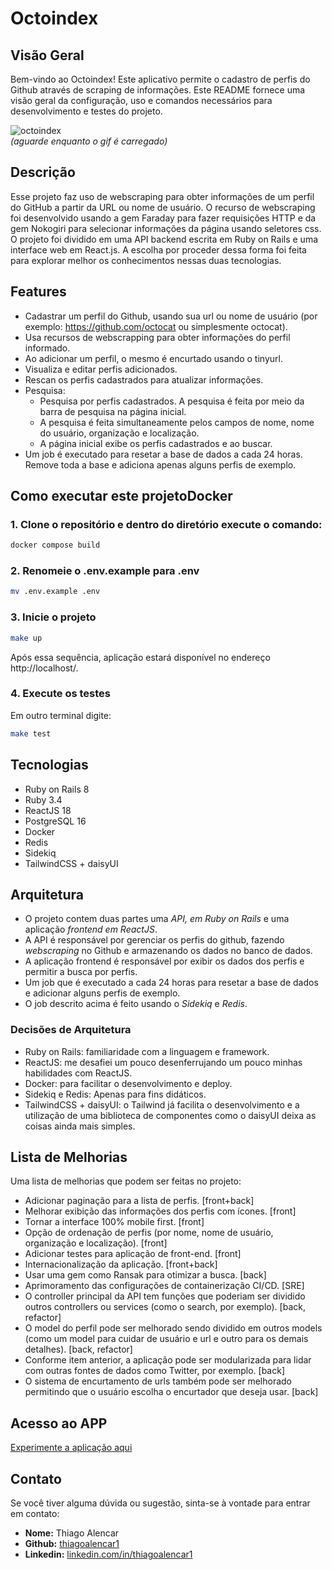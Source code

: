 # Octoindex

## Visão Geral
Bem-vindo ao Octoindex! Este aplicativo permite o cadastro de perfis do Github através de scraping de informações. Este README fornece uma visão geral da configuração, uso e comandos necessários para desenvolvimento e testes do projeto.

![octoindex](https://github.com/user-attachments/assets/1b89463c-1b1b-4127-94ff-0d63d50daeed)
<br />
*(aguarde enquanto o gif é carregado)*


## Descrição
Esse projeto faz uso de webscraping para obter informações de um perfil do GitHub a partir da URL ou nome de usuário. O recurso de webscraping foi desenvolvido usando a gem Faraday para fazer requisições HTTP e da gem Nokogiri para selecionar informações da página usando seletores css.
O projeto foi dividido em uma API backend escrita em Ruby on Rails e uma interface web em React.js. A escolha por proceder dessa forma foi feita para explorar melhor os conhecimentos nessas duas tecnologias.

## Features
- Cadastrar um perfil do Github, usando sua url ou nome de usuário (por exemplo: https://github.com/octocat ou simplesmente octocat).
- Usa recursos de webscrapping para obter informações do perfil informado.
- Ao adicionar um perfil, o mesmo é encurtado usando o tinyurl.
- Visualiza e editar perfis adicionados.
- Rescan os perfis cadastrados para atualizar informações.
- Pesquisa:
  - Pesquisa por perfis cadastrados. A pesquisa é feita por meio da barra de pesquisa na página inicial.
  - A pesquisa é feita simultaneamente pelos campos de nome, nome do usuário, organização e localização.
  - A página inicial exibe os perfis cadastrados e ao buscar.
- Um job é executado para resetar a base de dados a cada 24 horas. Remove toda a base e adiciona apenas alguns perfis de exemplo.

## Como executar este projetoDocker
### 1. Clone o repositório e dentro do diretório execute o comando:
```bash
docker compose build
```

### 2. Renomeie o .env.example para .env
```bash
mv .env.example .env
```

### 3. Inicie o projeto
```bash
make up
```
Após essa sequência, aplicação estará disponível no endereço http://localhost/.

### 4. Execute os testes
Em outro terminal digite:
```bash
make test
```
## Tecnologias
- Ruby on Rails 8
- Ruby 3.4
- ReactJS 18
- PostgreSQL 16
- Docker
- Redis
- Sidekiq
- TailwindCSS + daisyUI

## Arquitetura
- O projeto contem duas partes uma *API, em Ruby on Rails* e uma aplicação *frontend em ReactJS*.
- A API é responsável por gerenciar os perfis do github, fazendo *webscraping* no Github e armazenando os dados no banco de dados.
- A aplicação frontend é responsável por exibir os dados dos perfis e permitir a busca por perfis.
- Um job que é executado a cada 24 horas para resetar a base de dados e adicionar alguns perfis de exemplo.
- O job descrito acima é feito usando o *Sidekiq* e *Redis*.

### Decisões de Arquitetura
- Ruby on Rails: familiaridade com a linguagem e framework.
- ReactJS: me desafiei um pouco desenferrujando um pouco minhas habilidades com ReactJS.
- Docker: para facilitar o desenvolvimento e deploy.
- Sidekiq e Redis: Apenas para fins didáticos.
- TailwindCSS + daisyUI: o Tailwind já facilita o desenvolvimento e a utilização de uma biblioteca de componentes como o daisyUI deixa as coisas ainda mais simples.

## Lista de Melhorias
Uma lista de melhorias que podem ser feitas no projeto:
- Adicionar paginação para a lista de perfis. [front+back]
- Melhorar exibição das informações dos perfis com ícones. [front]
- Tornar a interface 100% mobile first. [front]
- Opção de ordenação de perfis (por nome, nome de usuário, organização e localização). [front]
- Adicionar testes para aplicação de front-end. [front]
- Internacionalização da aplicação. [front+back]
- Usar uma gem como Ransak para otimizar a busca. [back]
- Aprimoramento das configurações de containerização CI/CD. [SRE]
- O controller principal da API tem funções que poderiam ser dividido outros controllers ou services (como o search, por exemplo). [back, refactor]
- O model do perfil pode ser melhorado sendo dividido em outros models (como um model para cuidar de usuário e url e outro para os demais detalhes). [back, refactor]
- Conforme item anterior, a aplicação pode ser modularizada para lidar com outras fontes de dados como Twitter, por exemplo. [back]
- O sistema de encurtamento de urls também pode ser melhorado permitindo que o usuário escolha o encurtador que deseja usar. [back]

## Acesso ao APP
[Experimente a aplicação aqui](http://3.145.73.162/)

## Contato
Se você tiver alguma dúvida ou sugestão, sinta-se à vontade para entrar em contato:
- **Nome:** Thiago Alencar
- **Github:** [thiagoalencar1](https://github.com/thiagoalencar1)
- **Linkedin:** [linkedin.com/in/thiagoalencar1](https://www.linkedin.com/in/thiagoalencar1)
